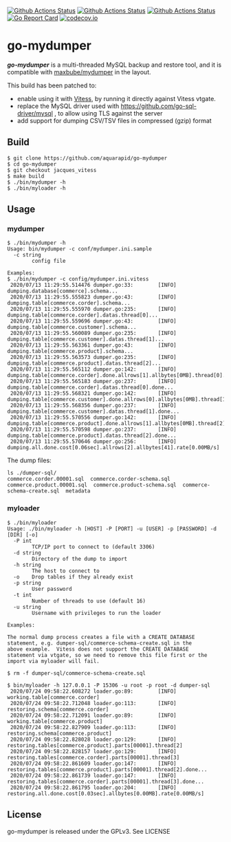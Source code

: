 [![Github Actions Status](https://github.com/xelabs/go-mydumper/workflows/mydumper%20Build/badge.svg?event=push)](https://github.com/xelabs/go-mydumper/actions?query=workflow%3A%22mydumper+Build%22+event%3Apush)
[![Github Actions Status](https://github.com/xelabs/go-mydumper/workflows/mydumper%20Test/badge.svg?event=push)](https://github.com/xelabs/go-mydumper/actions?query=workflow%3A%22mydumper+Test%22+event%3Apush)
[![Github Actions Status](https://github.com/xelabs/go-mydumper/workflows/mydumper%20Coverage/badge.svg?event=push)](https://github.com/xelabs/go-mydumper/actions?query=workflow%3A%22mydumper+Coverage%22+event%3Apush)
[![Go Report Card](https://goreportcard.com/badge/github.com/xelabs/go-mydumper)](https://goreportcard.com/report/github.com/xelabs/go-mydumper) [![codecov.io](https://codecov.io/gh/xelabs/go-mydumper/graphs/badge.svg)](https://codecov.io/gh/xelabs/go-mydumper/branch/master)

# go-mydumper

***go-mydumper*** is a multi-threaded MySQL backup and restore tool, and it is compatible with [maxbube/mydumper](https://github.com/maxbube/mydumper) in the layout.

This build has been patched to:
  * enable using it with [Vitess](https://vitess.io), by running it directly against Vitess vtgate.
  * replace the MySQL driver used with https://github.com/go-sql-driver/mysql , to allow using TLS against the server
  * add support for dumping CSV/TSV files in compressed (gzip) format

## Build

```
$ git clone https://github.com/aquarapid/go-mydumper
$ cd go-mydumper
$ git checkout jacques_vitess
$ make build
$ ./bin/mydumper -h
$ ./bin/myloader -h
```

## Usage

### mydumper

```
$ ./bin/mydumper -h
Usage: bin/mydumper -c conf/mydumper.ini.sample
  -c string
        config file

Examples:
$ ./bin/mydumper -c config/mydumper.ini.vitess
 2020/07/13 11:29:55.514476 dumper.go:33:        [INFO]         dumping.database[commerce].schema...
 2020/07/13 11:29:55.555823 dumper.go:43:        [INFO]         dumping.table[commerce.corder].schema...
 2020/07/13 11:29:55.555970 dumper.go:235:       [INFO]         dumping.table[commerce.corder].datas.thread[0]...
 2020/07/13 11:29:55.559696 dumper.go:43:        [INFO]         dumping.table[commerce.customer].schema...
 2020/07/13 11:29:55.560089 dumper.go:235:       [INFO]         dumping.table[commerce.customer].datas.thread[1]...
 2020/07/13 11:29:55.563361 dumper.go:43:        [INFO]         dumping.table[commerce.product].schema...
 2020/07/13 11:29:55.563573 dumper.go:235:       [INFO]         dumping.table[commerce.product].datas.thread[2]...
 2020/07/13 11:29:55.565112 dumper.go:142:       [INFO]         dumping.table[commerce.corder].done.allrows[1].allbytes[0MB].thread[0]...
 2020/07/13 11:29:55.565183 dumper.go:237:       [INFO]         dumping.table[commerce.corder].datas.thread[0].done...
 2020/07/13 11:29:55.568321 dumper.go:142:       [INFO]         dumping.table[commerce.customer].done.allrows[0].allbytes[0MB].thread[1]...
 2020/07/13 11:29:55.568356 dumper.go:237:       [INFO]         dumping.table[commerce.customer].datas.thread[1].done...
 2020/07/13 11:29:55.570556 dumper.go:142:       [INFO]         dumping.table[commerce.product].done.allrows[1].allbytes[0MB].thread[2]...
 2020/07/13 11:29:55.570598 dumper.go:237:       [INFO]         dumping.table[commerce.product].datas.thread[2].done...
 2020/07/13 11:29:55.570646 dumper.go:256:       [INFO]         dumping.all.done.cost[0.06sec].allrows[2].allbytes[41].rate[0.00MB/s]
```

The dump files:
```
ls ./dumper-sql/
commerce.corder.00001.sql  commerce.corder-schema.sql  commerce.product.00001.sql  commerce.product-schema.sql  commerce-schema-create.sql  metadata
```

### myloader

```
$ ./bin/myloader
Usage: ./bin/myloader -h [HOST] -P [PORT] -u [USER] -p [PASSWORD] -d [DIR] [-o]
  -P int
        TCP/IP port to connect to (default 3306)
  -d string
        Directory of the dump to import
  -h string
        The host to connect to
  -o    Drop tables if they already exist
  -p string
        User password
  -t int
        Number of threads to use (default 16)
  -u string
        Username with privileges to run the loader

Examples:

The normal dump process creates a file with a CREATE DATABASE
statement, e.g. dumper-sql/commerce-schema-create.sql in the
above example.  Vitess does not support the CREATE DATABASE
statement via vtgate, so we need to remove this file first or the
import via myloader will fail.

$ rm -f dumper-sql/commerce-schema-create.sql

$ bin/myloader -h 127.0.0.1 -P 15306 -u root -p root -d dumper-sql
 2020/07/24 09:58:22.608272 loader.go:89:        [INFO]         working.table[commerce.corder]
 2020/07/24 09:58:22.712048 loader.go:113:       [INFO]         restoring.schema[commerce.corder]
 2020/07/24 09:58:22.712091 loader.go:89:        [INFO]         working.table[commerce.product]
 2020/07/24 09:58:22.827909 loader.go:113:       [INFO]         restoring.schema[commerce.product]
 2020/07/24 09:58:22.828028 loader.go:129:       [INFO]         restoring.tables[commerce.product].parts[00001].thread[2]
 2020/07/24 09:58:22.828157 loader.go:129:       [INFO]         restoring.tables[commerce.corder].parts[00001].thread[3]
 2020/07/24 09:58:22.861609 loader.go:147:       [INFO]         restoring.tables[commerce.product].parts[00001].thread[2].done...
 2020/07/24 09:58:22.861739 loader.go:147:       [INFO]         restoring.tables[commerce.corder].parts[00001].thread[3].done...
 2020/07/24 09:58:22.861795 loader.go:204:       [INFO]         restoring.all.done.cost[0.03sec].allbytes[0.00MB].rate[0.00MB/s]
```

## License

go-mydumper is released under the GPLv3. See LICENSE
